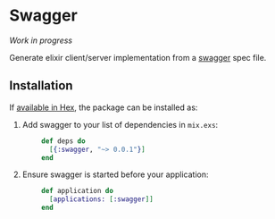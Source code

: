 # Swagger

*Work in progress*

Generate elixir client/server implementation from a [swagger](http://swagger.io/) spec file.

## Installation

If [available in Hex](https://hex.pm/docs/publish), the package can be installed as:

  1. Add swagger to your list of dependencies in `mix.exs`:

```elixir
        def deps do
          [{:swagger, "~> 0.0.1"}]
        end
```

  2. Ensure swagger is started before your application:

```elixir
        def application do
          [applications: [:swagger]]
        end
```
